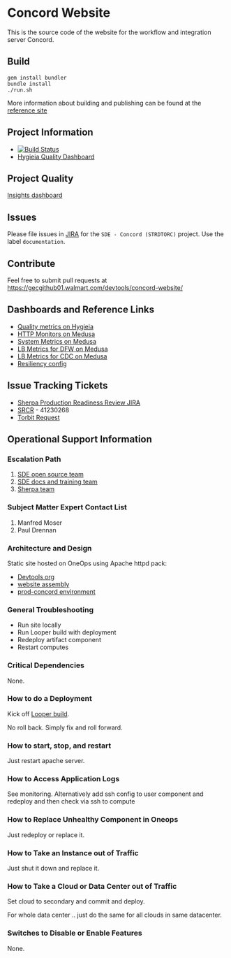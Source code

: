 # Concord Website

This is the source code of the website for the workflow and integration server
Concord.

## Build

```
gem install bundler
bundle install
./run.sh
```

More information about building and publishing can be found at the
[reference site](http://reference.walmart.com/docs/getting-started/)

## Project Information

- [![Build Status](https://ci.walmart.com/buildStatus/icon?job=SDE-Docs-Training/concord-site)](https://ci.walmart.com/job/SDE-Docs-Training/concord-site)
- [Hygieia Quality Dashboard](https://hygieia.walmart.com/#/dashboard/5ab0594c867b6e4f858f0661)

## Project Quality

[Insights dashboard](http://hygieia.walmart.com/#/dashboard/59a4b22dad53334f88c9989f)

## Issues

Please file issues in [JIRA](https://jira.walmart.com/)
for the `SDE - Concord (STRDTORC)` project. Use the label `documentation`.

## Contribute

Feel free to submit pull requests at
https://gecgithub01.walmart.com/devtools/concord-website/

## Dashboards and Reference Links

- [Quality metrics on Hygieia](https://hygieia.walmart.com/#/dashboard/5ab0594c867b6e4f858f0661)
- [HTTP Monitors on Medusa](https://medusa.walmart.com/dashboard/db/concord-walmart-com-http-monitors?refresh=1m&orgId=1)
- [System Metrics on Medusa](https://medusa.walmart.com/dashboard/db/concord-walmart-com-system-metrics?orgId=1)
- [LB Metrics for DFW on Medusa](https://medusa.walmart.com/dashboard/db/concord-walmart-com-lb-metrics-dfw?orgId=1)
- [LB Metrics for CDC on Medusa](https://medusa.walmart.com/dashboard/db/concord-walmart-com-lb-metrics-cdc?orgId=1)
- [Resiliency config](http://resiliencydoc.walmart.com/)

## Issue Tracking Tickets

- [Sherpa Production Readiness Review JIRA](https://jira.walmart.com/browse/PLSHERPA-7870)
- [SRCR](https://egrc.wal-mart.com/archer/apps/ArcherApp/Home.aspx#workspace/118) - 41230268
- [Torbit Request](https://jira.walmart.com/browse/STRDTDT-871)

## Operational Support Information

### Escalation Path

1. [SDE open source team](https://sde.walmart.com/docs/open-source/index.html#contact)
2. [SDE docs and training team](https://sde.walmart.com/docs/docs-and-training/index.html)
3. [Sherpa team](https://sherpa.walmart.com/)


### Subject Matter Expert Contact List

1. Manfred Moser
2. Paul Drennan

### Architecture and Design

Static site hosted on OneOps using Apache httpd pack:

- [Devtools org](https://oneops.prod.walmart.com/devtools)
- [website assembly](https://oneops.prod.walmart.com/devtools/assemblies/website)
- [prod-concord environment](https://oneops.prod.walmart.com/devtools/assemblies/223129878/operations/environments/224594666#summary)

### General Troubleshooting

- Run site locally
- Run Looper build with deployment
- Redeploy artifact component
- Restart computes

### Critical Dependencies

None.

### How to do a Deployment

Kick off [Looper build](https://ci.walmart.com/job/SDE-Docs-Training/concord-site).

No roll back. Simply fix and roll forward.

### How to start, stop, and restart

Just restart apache server.

### How to Access Application Logs

See monitoring. Alternatively add ssh config to user component and redeploy and
then check via ssh to compute

### How to Replace Unhealthy Component in Oneops

Just redeploy or replace it.

### How to Take an Instance out of Traffic

Just shut it down and replace it.

### How to Take a Cloud or Data Center out of Traffic

Set cloud to secondary and commit and deploy.

For whole data center .. just do the same for all clouds in same datacenter.

### Switches to Disable or Enable Features

None.